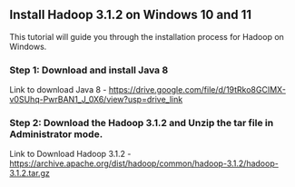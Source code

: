 ## Install Hadoop 3.1.2 on Windows 10 and 11

This tutorial will guide you through the installation process for Hadoop on Windows.

### Step 1: Download and install Java 8

Link to download Java 8 - https://drive.google.com/file/d/19tRko8GCIMX-v0SUhq-PwrBAN1_J_0X6/view?usp=drive_link

### Step 2: Download the Hadoop 3.1.2 and Unzip the tar file in Administrator mode.

Link to Download Hadoop 3.1.2 - https://archive.apache.org/dist/hadoop/common/hadoop-3.1.2/hadoop-3.1.2.tar.gz

